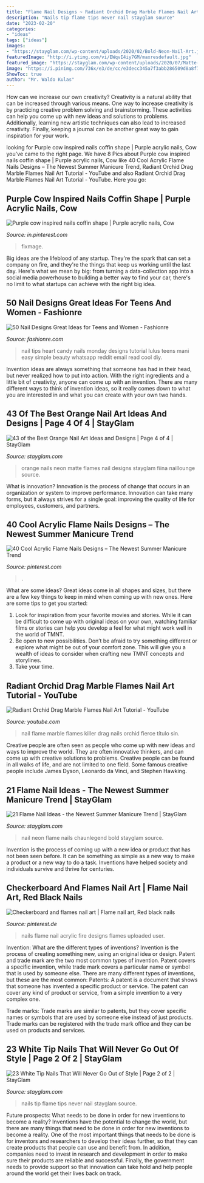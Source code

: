 ```yaml
---
title: "Flame Nail Designs ~ Radiant Orchid Drag Marble Flames Nail Art Tutorial"
description: "Nails tip flame tips never nail stayglam source"
date: "2023-02-20"
categories:
- "ideas"
tags: ["ideas"]
images:
- "https://stayglam.com/wp-content/uploads/2020/02/Bold-Neon-Nail-Art.jpg"
featuredImage: "http://i.ytimg.com/vi/EWqvI4iy7GM/maxresdefault.jpg"
featured_image: "https://stayglam.com/wp-content/uploads/2020/07/Matte-Orange-Nails-with-Flames.jpg"
image: "https://i.pinimg.com/736x/e3/de/cc/e3decc345a7f3abb286509d8a8f74c8f.jpg"
ShowToc: true
author: "Mr. Waldo Kulas"
---
```



How can we increase our own creativity?
Creativity is a natural ability that can be increased through various means. One way to increase creativity is by practicing creative problem solving and brainstorming. These activities can help you come up with new ideas and solutions to problems. Additionally, learning new artistic techniques can also lead to increased creativity. Finally, keeping a journal can be another great way to gain inspiration for your work.

	

		
looking for Purple cow inspired nails coffin shape | Purple acrylic nails, Cow you've came to the right page. We have 8 Pics about Purple cow inspired nails coffin shape | Purple acrylic nails, Cow like 40 Cool Acrylic Flame Nails Designs – The Newest Summer Manicure Trend, Radiant Orchid Drag Marble Flames Nail Art Tutorial - YouTube and also Radiant Orchid Drag Marble Flames Nail Art Tutorial - YouTube. Here you go:
		
    
## Purple Cow Inspired Nails Coffin Shape | Purple Acrylic Nails, Cow

<img loading=lazy src="https://i.pinimg.com/736x/0d/0a/9a/0d0a9a87afe5ab3cdc67c12637c99b51.jpg" onerror="this.onerror=null;this.src='https://tse3.mm.bing.net/th?id=OIP.Pciqpyt03T8MrC8v5WFrigHaJ3&amp;pid=15.1';" alt="Purple cow inspired nails coffin shape | Purple acrylic nails, Cow">

_Source: in.pinterest.com_

>fixmage. 

	

Big ideas are the lifeblood of any startup. They're the spark that can set a company on fire, and they're the things that keep us working until the last day. Here's what we mean by big: from turning a data-collection app into a social media powerhouse to building a better way to find your car, there's no limit to what startups can achieve with the right big idea.

    
## 50 Nail Designs Great Ideas For Teens And Women - Fashionre

<img loading=lazy src="https://farm5.staticflickr.com/4769/26749036838_da42b032c7_o.jpg" onerror="this.onerror=null;this.src='https://tse3.mm.bing.net/th?id=OIP.D4QNaYkpNrN6HlxwEla5UQHaMt&amp;pid=15.1';" alt="50 Nail Designs Great Ideas for Teens and Women - Fashionre">

_Source: fashionre.com_

>nail tips heart candy nails monday designs tutorial lulus teens mani easy simple beauty whatsapp reddit email read cool diy. 

	

Invention ideas are always something that someone has had in their head, but never realized how to put into action. With the right ingredients and a little bit of creativity, anyone can come up with an invention. There are many different ways to think of invention ideas, so it really comes down to what you are interested in and what you can create with your own two hands.

    
## 43 Of The Best Orange Nail Art Ideas And Designs | Page 4 Of 4 | StayGlam

<img loading=lazy src="https://stayglam.com/wp-content/uploads/2020/07/Matte-Orange-Nails-with-Flames.jpg" onerror="this.onerror=null;this.src='https://tse3.mm.bing.net/th?id=OIP.bT1XgaM1THo7T6jraRuXOgHaI0&amp;pid=15.1';" alt="43 of the Best Orange Nail Art Ideas and Designs | Page 4 of 4 | StayGlam">

_Source: stayglam.com_

>orange nails neon matte flames nail designs stayglam fiina naillounge source. 

	

What is innovation?
Innovation is the process of change that occurs in an organization or system to improve performance. Innovation can take many forms, but it always strives for a single goal: improving the quality of life for employees, customers, and partners.

    
## 40 Cool Acrylic Flame Nails Designs – The Newest Summer Manicure Trend

<img loading=lazy src="https://i.pinimg.com/originals/17/2b/71/172b7112c843b985880030993bbfd120.jpg" onerror="this.onerror=null;this.src='https://tse2.mm.bing.net/th?id=OIP.rHyJ7Y-6FWZtcuhH4ploNgHaHa&amp;pid=15.1';" alt="40 Cool Acrylic Flame Nails Designs – The Newest Summer Manicure Trend">

_Source: pinterest.com_

>. 

	

What are some ideas?
Great ideas come in all shapes and sizes, but there are a few key things to keep in mind when coming up with new ones. Here are some tips to get you started: 
1. Look for inspiration from your favorite movies and stories. While it can be difficult to come up with original ideas on your own, watching familiar films or stories can help you develop a feel for what might work well in the world of TMNT. 
2. Be open to new possibilities. Don’t be afraid to try something different or explore what might be out of your comfort zone. This will give you a wealth of ideas to consider when crafting new TMNT concepts and storylines. 
3. Take your time.

    
## Radiant Orchid Drag Marble Flames Nail Art Tutorial - YouTube

<img loading=lazy src="http://i.ytimg.com/vi/EWqvI4iy7GM/maxresdefault.jpg" onerror="this.onerror=null;this.src='https://tse3.mm.bing.net/th?id=OIP.RvWbbbF2iUfaINPdIdGXvgHaEK&amp;pid=15.1';" alt="Radiant Orchid Drag Marble Flames Nail Art Tutorial - YouTube">

_Source: youtube.com_

>nail flame marble flames killer drag nails orchid fierce título sin. 

	

Creative people are often seen as people who come up with new ideas and ways to improve the world. They are often innovative thinkers, and can come up with creative solutions to problems. Creative people can be found in all walks of life, and are not limited to one field. Some famous creative people include James Dyson, Leonardo da Vinci, and Stephen Hawking.

    
## 21 Flame Nail Ideas - The Newest Summer Manicure Trend | StayGlam

<img loading=lazy src="https://stayglam.com/wp-content/uploads/2020/02/Bold-Neon-Nail-Art.jpg" onerror="this.onerror=null;this.src='https://tse2.mm.bing.net/th?id=OIP.W6vx9JlZT6bnJL5gXXpGvgHaHa&amp;pid=15.1';" alt="21 Flame Nail Ideas - the Newest Summer Manicure Trend | StayGlam">

_Source: stayglam.com_

>nail neon flame nails chaunlegend bold stayglam source. 

	

Invention is the process of coming up with a new idea or product that has not been seen before. It can be something as simple as a new way to make a product or a new way to do a task. Inventions have helped society and individuals survive and thrive for centuries.

    
## Checkerboard And Flames Nail Art | Flame Nail Art, Red Black Nails

<img loading=lazy src="https://i.pinimg.com/736x/e3/de/cc/e3decc345a7f3abb286509d8a8f74c8f.jpg" onerror="this.onerror=null;this.src='https://tse1.mm.bing.net/th?id=OIP.fCNc94IO7mh5KsoxjleV0wHaHa&amp;pid=15.1';" alt="Checkerboard and flames nail art | Flame nail art, Red black nails">

_Source: pinterest.de_

>nails flame nail acrylic fire designs flames uploaded user. 

	

Invention: What are the different types of inventions?
Invention is the process of creating something new, using an original idea or design. Patent and trade mark are the two most common types of invention. Patent covers a specific invention, while trade mark covers a particular name or symbol that is used by someone else. There are many different types of inventions, but these are the most common:
Patents: A patent is a document that shows that someone has invented a specific product or service. The patent can cover any kind of product or service, from a simple invention to a very complex one.

Trade marks: Trade marks are similar to patents, but they cover specific names or symbols that are used by someone else instead of just products. Trade marks can be registered with the trade mark office and they can be used on products and services.

    
## 23 White Tip Nails That Will Never Go Out Of Style | Page 2 Of 2 | StayGlam

<img loading=lazy src="https://stayglam.com/wp-content/uploads/2020/06/White-Flame-Tips.jpg" onerror="this.onerror=null;this.src='https://tse3.mm.bing.net/th?id=OIP.LYU570LSZf8MCI8x56X_hAHaHa&amp;pid=15.1';" alt="23 White Tip Nails That Will Never Go Out of Style | Page 2 of 2 | StayGlam">

_Source: stayglam.com_

>nails tip flame tips never nail stayglam source. 

	

Future prospects: What needs to be done in order for new inventions to become a reality?
Inventions have the potential to change the world, but there are many things that need to be done in order for new inventions to become a reality. One of the most important things that needs to be done is for inventors and researchers to develop their ideas further, so that they can create products that people can use and benefit from. In addition, companies need to invest in research and development in order to make sure their products are reliable and successful. Finally, the government needs to provide support so that innovation can take hold and help people around the world get their lives back on track.

